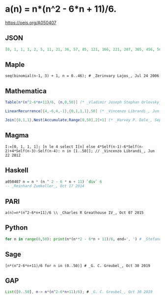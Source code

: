 # a\(n\) \= n\*\(n^2 \- 6\*n \+ 11\)/6\.
https://oeis.org/A050407
## JSON
```JSON
[0, 1, 1, 1, 2, 5, 11, 21, 36, 57, 85, 121, 166, 221, 287, 365, 456, 561, 681, 817, 970, 1141, 1331, 1541, 1772, 2025, 2301, 2601, 2926, 3277, 3655, 4061, 4496, 4961, 5457, 5985, 6546, 7141, 7771, 8437, 9140, 9881, 10661, 11481, 12342, 13245, 14191]
```
## Maple
```Maple
seq(binomial(n-1, 3) + 1, n = 0..46); # _Zerinvary Lajos_, Jul 24 2006
```
## Mathematica
```Mathematica
Table[n*(n^2-6*n+11)/6, {n,0,50}] (* _Vladimir Joseph Stephan Orlovsky_, Dec 17 2008 *)
```
```Mathematica
LinearRecurrence[{4,-6,4,-1},{0,1,1,1},50] (* _Vincenzo Librandi_, Jun 22 2012 *)
```
```Mathematica
Join[{0,1,1},Nest[Accumulate,Range[0,50],2]+1] (* _Harvey P. Dale_, Sep 23 2017 *)
```
## Magma
```Magma
I:=[0, 1, 1, 1]; [n le 4 select I[n] else 4*Self(n-1)-6*Self(n-2)+4*Self(n-3)-Self(n-4): n in [1..50]]; // _Vincenzo Librandi_, Jun 22 2012
```
## Haskell
```Haskell
a050407 n = n * (n ^ 2 - 6 * n + 11) `div` 6
-- _Reinhard Zumkeller_, Oct 17 2014
```
## PARI
```PARI
a(n)=n*(n^2-6*n+11)/6 \\ _Charles R Greathouse IV_, Oct 07 2015
```
## Python
```Python
for n in range(0,50): print(n*(n**2 - 6*n + 11)/6, end=', ') # _Stefano Spezia_, Jan 05 2019
```
## Sage
```Sage
[n*(n^2-6*n+11)/6 for n in (0..50)] # _G. C. Greubel_, Oct 30 2019
```
## GAP
```GAP
List([0..50], n-> n*(n^2-6*n+11)/6); # _G. C. Greubel_, Oct 30 2019
```
